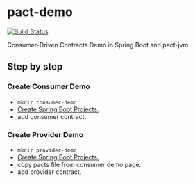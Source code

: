 # pact-demo
[![Build Status](https://travis-ci.org/qicaisheng/pact-demo.svg?branch=master)](https://travis-ci.org/qicaisheng/pact-demo)

Consumer-Driven Contracts Demo in Spring Boot and pact-jvm

## Step by step

### Create Consumer Demo
* `mkdir consumer-demo`
* [Create Spring Boot Projects.](https://www.jetbrains.com/help/idea/2016.3/creating-spring-boot-projects.html)
* add consumer contract.

### Create Provider Demo
* `mkdir provider-demo`
* [Create Spring Boot Projects.](https://www.jetbrains.com/help/idea/2016.3/creating-spring-boot-projects.html)
* copy pacts file from consumer demo page.
* add provider contract.
